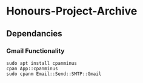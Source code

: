 # Honours-Project-Archive

## Dependancies

### Gmail Functionality 
```
sudo apt install cpanminus
cpan App::cpanminus
sudo cpanm Email::Send::SMTP::Gmail
```
